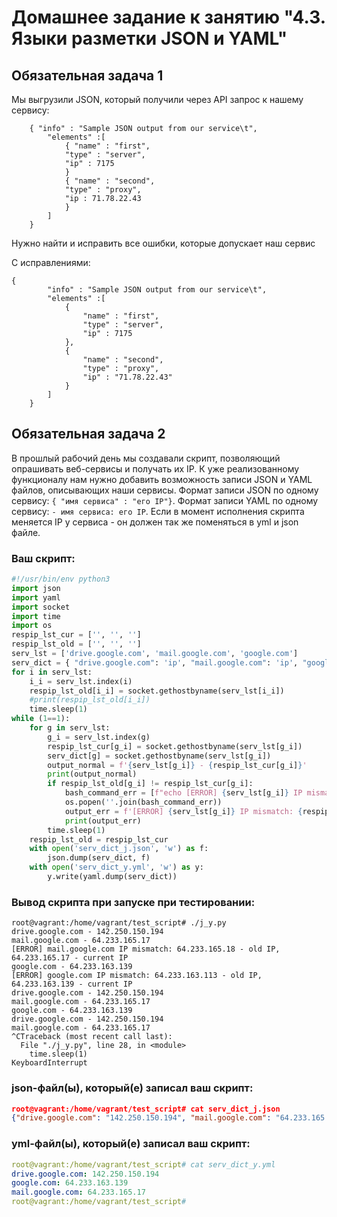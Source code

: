 # Домашнее задание к занятию "4.3. Языки разметки JSON и YAML"


## Обязательная задача 1
Мы выгрузили JSON, который получили через API запрос к нашему сервису:
```
    { "info" : "Sample JSON output from our service\t",
        "elements" :[
            { "name" : "first",
            "type" : "server",
            "ip" : 7175 
            }
            { "name" : "second",
            "type" : "proxy",
            "ip : 71.78.22.43
            }
        ]
    }
```
  Нужно найти и исправить все ошибки, которые допускает наш сервис

С исправлениями:

```
{
        "info" : "Sample JSON output from our service\t",
        "elements" :[
            { 
                "name" : "first",
                "type" : "server",
                "ip" : 7175 
            },
            { 
                "name" : "second",
                "type" : "proxy",
                "ip" : "71.78.22.43"
            }
        ]
    }
```
## Обязательная задача 2
В прошлый рабочий день мы создавали скрипт, позволяющий опрашивать веб-сервисы и получать их IP. К уже реализованному функционалу нам нужно добавить возможность записи JSON и YAML файлов, описывающих наши сервисы. Формат записи JSON по одному сервису: `{ "имя сервиса" : "его IP"}`. Формат записи YAML по одному сервису: `- имя сервиса: его IP`. Если в момент исполнения скрипта меняется IP у сервиса - он должен так же поменяться в yml и json файле.

### Ваш скрипт:
```python
#!/usr/bin/env python3
import json
import yaml
import socket
import time
import os
respip_lst_cur = ['', '', '']
respip_lst_old = ['', '', '']
serv_lst = ['drive.google.com', 'mail.google.com', 'google.com']
serv_dict = { "drive.google.com": 'ip', "mail.google.com": 'ip', "google.com": 'ip' }
for i in serv_lst:
    i_i = serv_lst.index(i)
    respip_lst_old[i_i] = socket.gethostbyname(serv_lst[i_i])
    #print(respip_lst_old[i_i])
    time.sleep(1)
while (1==1):
    for g in serv_lst:
        g_i = serv_lst.index(g)
        respip_lst_cur[g_i] = socket.gethostbyname(serv_lst[g_i])
        serv_dict[g] = socket.gethostbyname(serv_lst[g_i])
        output_normal = f'{serv_lst[g_i]} - {respip_lst_cur[g_i]}'
        print(output_normal)
        if respip_lst_old[g_i] != respip_lst_cur[g_i]:
            bash_command_err = [f"echo [ERROR] {serv_lst[g_i]} IP mismatch: {respip_lst_old[g_i]} - old IP, {respip_lst_cur[g_i]} - current IP>&1"]
            os.popen(''.join(bash_command_err))
            output_err = f'[ERROR] {serv_lst[g_i]} IP mismatch: {respip_lst_old[g_i]} - old IP, {respip_lst_cur[g_i]} - current IP'
            print(output_err)
        time.sleep(1)
    respip_lst_old = respip_lst_cur
    with open('serv_dict_j.json', 'w') as f:
        json.dump(serv_dict, f)
    with open('serv_dict_y.yml', 'w') as y:
        y.write(yaml.dump(serv_dict))
```

### Вывод скрипта при запуске при тестировании:
```
root@vagrant:/home/vagrant/test_script# ./j_y.py
drive.google.com - 142.250.150.194
mail.google.com - 64.233.165.17
[ERROR] mail.google.com IP mismatch: 64.233.165.18 - old IP, 64.233.165.17 - current IP
google.com - 64.233.163.139
[ERROR] google.com IP mismatch: 64.233.163.113 - old IP, 64.233.163.139 - current IP
drive.google.com - 142.250.150.194
mail.google.com - 64.233.165.17
google.com - 64.233.163.139
drive.google.com - 142.250.150.194
mail.google.com - 64.233.165.17
^CTraceback (most recent call last):
  File "./j_y.py", line 28, in <module>
    time.sleep(1)
KeyboardInterrupt
```

### json-файл(ы), который(е) записал ваш скрипт:
```json
root@vagrant:/home/vagrant/test_script# cat serv_dict_j.json
{"drive.google.com": "142.250.150.194", "mail.google.com": "64.233.165.17", "google.com": "64.233.163.139"}
```

### yml-файл(ы), который(е) записал ваш скрипт:
```yaml
root@vagrant:/home/vagrant/test_script# cat serv_dict_y.yml
drive.google.com: 142.250.150.194
google.com: 64.233.163.139
mail.google.com: 64.233.165.17
root@vagrant:/home/vagrant/test_script#
```
